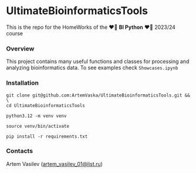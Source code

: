 # UltimateBioinformaticsTools

This is the repo for the HomeWorks of the ❤️‍🔥 **BI Python** ❤️‍🔥 2023/24 course

### Overview

This project contains many useful functions and classes for processing and analyzing bioinformatics data. To see examples check `Showcases.ipynb`

### Installation

```shell
git clone git@github.com:ArtemVaska/UltimateBioinformaticsTools.git && \
cd UltimateBioinformaticsTools
```

```shell
python3.12 -m venv venv
```

```shell
source venv/bin/activate
```

```shell
pip install -r requirements.txt
```

### Contacts
Artem Vasilev (artem_vasilev_01@list.ru)
